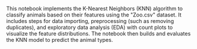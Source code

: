 This notebook implements the K-Nearest Neighbors (KNN) algorithm to classify animals based on their features using the "Zoo.csv" dataset. It includes steps for data importing, preprocessing (such as removing duplicates), and exploratory data analysis (EDA) with count plots to visualize the feature distributions. The notebook then builds and evaluates the KNN model to predict the animal types.
